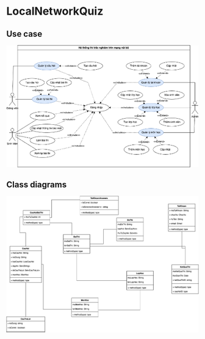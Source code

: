 # LocalNetworkQuiz

## Use case 

![alt text](image.png)


## Class diagrams

![alt text](LocalNetworkQuiz-Page-3.drawio.png)